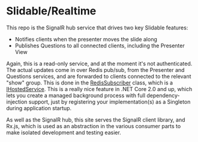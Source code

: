 # Slidable/Realtime

This repo is the SignalR hub service that drives two key Slidable features:

- Notifies clients when the presenter moves the slide along
- Publishes Questions to all connected clients, including the Presenter View

Again, this is a read-only service, and at the moment it's not authenticated. The actual updates
come in over Redis pub/sub, from the Presenter and Questions services, and are forwarded to
clients connected to the relevant "show" group. This is done in the [RedisSubscriber](https://github.com/slidable/Realtime/blob/master/src/Slidable.Realtime/RedisSubscriber.cs) class,
which is a [IHostedService](https://blogs.msdn.microsoft.com/cesardelatorre/2017/11/18/implementing-background-tasks-in-microservices-with-ihostedservice-and-the-backgroundservice-class-net-core-2-x/). This is a really
nice feature in .NET Core 2.0 and up, which lets you create a managed background process with
full dependency-injection support, just by registering your implementation(s) as a Singleton
during application startup.

As well as the SignalR hub, this site serves the SignalR client library, and Rx.js, which is
used as an abstraction in the various consumer parts to make isolated development and
testing easier.
